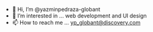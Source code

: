 - 👋 Hi, I’m @yazminpedraza-globant
- 👀 I’m interested in ... web development and UI design
- 📫 How to reach me ... yp_globant@discovery.com

<!---
yazminpedraza-globant/yazminpedraza-globant is a ✨ special ✨ repository because its `README.md` (this file) appears on your GitHub profile.
You can click the Preview link to take a look at your changes.
--->
